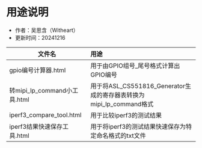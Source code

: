 # 用途说明
- 作者：吴思含（Witheart）
- 更新时间：20241216

| 文件名                       | **用途**                                                      |
| ---------------------------- | :------------------------------------------------------------------ |
| gpio编号计算器.html          | 用于由GPIO组号_尾号格式计算出GPIO编号                               |
| 转mipi_lp_command小工具.html | 用于将ASL_CS551816_Generator生成的寄存器表转换为mipi_lp_command格式 |
| iperf3_compare_tool.html     | 用于比较iperf3的测试结果                                            |
| iperf3结果快速保存工具.html  | 用于将iperf3的测试结果快速保存为特定命名格式的txt文件               |
